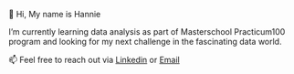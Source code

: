👋 Hi, My name is Hannie

I’m currently learning data analysis as part of Masterschool Practicum100 program and looking for my next challenge in the fascinating data world.

📫 Feel free to reach out via
<a href="linkedin.com/in/hannie-turgeman ">Linkedin</a> or <a href="mailto:hannieda3@gmail.com "> Email</a>


